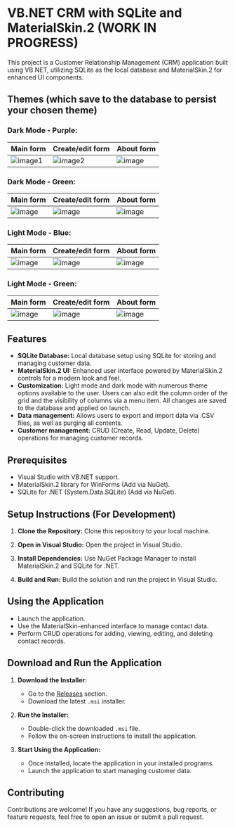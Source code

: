 # VB.NET CRM with SQLite and MaterialSkin.2 (WORK IN PROGRESS)

This project is a Customer Relationship Management (CRM) application built using VB.NET, utilizing SQLite as the local database and MaterialSkin.2 for enhanced UI components.

## Themes (which save to the database to persist your chosen theme)

### Dark Mode - Purple:
| Main form | Create/edit form | About form |
|--------------------|--------------------|--------------------|
| ![image1](https://github.com/CCianfloneDev/VBCrm/assets/24930067/4304db86-e05a-4724-b31b-036b6043d19f) | ![image2](https://github.com/CCianfloneDev/VBCrm/assets/24930067/f0dae951-41f1-4f83-9bf6-fb37024da326) | ![image](https://github.com/CCianfloneDev/VBCrm/assets/24930067/48a8b5dd-1ddc-439a-9dbc-a3a841dffb15) |

### Dark Mode - Green:

| Main form | Create/edit form | About form |
|--------------------|--------------------|--------------------|
| ![image](https://github.com/CCianfloneDev/VBCrm/assets/24930067/1a82b2fa-ec83-4915-95fd-b3146cb6b996)| ![image](https://github.com/CCianfloneDev/VBCrm/assets/24930067/61d86038-8948-4317-8701-f5dd15f368eb) | ![image](https://github.com/CCianfloneDev/VBCrm/assets/24930067/64afe2f0-74b9-4ae3-b70c-01748e1ffe5f) |

### Light Mode - Blue:
| Main form | Create/edit form | About form |
|--------------------|--------------------|--------------------|
| ![image](https://github.com/CCianfloneDev/VBCrm/assets/24930067/79852e53-ec61-4f9f-884d-e22fef894774)| ![image](https://github.com/CCianfloneDev/VBCrm/assets/24930067/1b621844-cfb0-4b74-9e08-5b51bec9ed2f) | ![image](https://github.com/CCianfloneDev/VBCrm/assets/24930067/54bfffce-caff-4b57-8c0e-a5768fa5ceb0) |


### Light Mode - Green:
| Main form | Create/edit form | About form |
|--------------------|--------------------|--------------------|
| ![image](https://github.com/CCianfloneDev/VBCrm/assets/24930067/1c9544b5-2552-4fbc-b81b-9ba556044b76)| ![image](https://github.com/CCianfloneDev/VBCrm/assets/24930067/45fcd7e7-62d5-4995-8d20-99ad28111c75) | ![image](https://github.com/CCianfloneDev/VBCrm/assets/24930067/db26ce71-8bc5-45b7-9793-5418e00d6682) |

## Features

- **SQLite Database:** Local database setup using SQLite for storing and managing customer data.
- **MaterialSkin.2 UI:** Enhanced user interface powered by MaterialSkin.2 controls for a modern look and feel.
- **Customization:** Light mode and dark mode with numerous theme options available to the user. Users can also edit the column order of the grid and the visibility of columns via a menu item. All changes are saved to the database and applied on launch.
- **Data management:** Allows users to export and import data via .CSV files, as well as purging all contents.
- **Customer management:** CRUD (Create, Read, Update, Delete) operations for managing customer records.

## Prerequisites

- Visual Studio with VB.NET support.
- MaterialSkin.2 library for WinForms (Add via NuGet).
- SQLite for .NET (System.Data.SQLite) (Add via NuGet).

## Setup Instructions (For Development)

1. **Clone the Repository:**
   Clone this repository to your local machine.

2. **Open in Visual Studio:**
   Open the project in Visual Studio.

3. **Install Dependencies:**
   Use NuGet Package Manager to install MaterialSkin.2 and SQLite for .NET.

4. **Build and Run:**
   Build the solution and run the project in Visual Studio.

## Using the Application

- Launch the application.
- Use the MaterialSkin-enhanced interface to manage contact data.
- Perform CRUD operations for adding, viewing, editing, and deleting contact records.

## Download and Run the Application

1. **Download the Installer:**
   - Go to the [Releases](https://github.com/CCianfloneDev/VBCrm/releases)  section.
   - Download the latest `.msi` installer.

2. **Run the Installer:**
   - Double-click the downloaded `.msi` file.
   - Follow the on-screen instructions to install the application.

3. **Start Using the Application:**
   - Once installed, locate the application in your installed programs.
   - Launch the application to start managing customer data.

## Contributing

Contributions are welcome! If you have any suggestions, bug reports, or feature requests, feel free to open an issue or submit a pull request.
